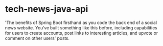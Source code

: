 # tech-news-java-api
'The benefits of Spring Boot firsthand as you code the back end of a social news website. You've built something like this before, including capabilities for users to create accounts, post links to interesting articles, and upvote or comment on other users' posts.  

